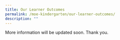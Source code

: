 ```yaml
---
title: Our Learner Outcomes
permalink: /moe-kindergarten/our-learner-outcomes/
description: ""
---
```

More information will be updated soon. Thank you.